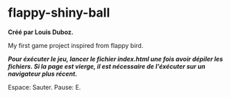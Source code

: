 # flappy-shiny-ball

**Créé par Louis Duboz.**

My first game project inspired from flappy bird.

***Pour éxécuter le jeu, lancer le fichier index.html une fois avoir dépiler les fichiers.
Si la page est vierge, il est nécessaire de l'éxécuter sur un navigateur plus récent.***

Espace: Sauter.
Pause: E.
